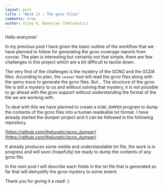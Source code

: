 ```yaml
---
layout: post
title : "Note it : The gcno files"
comments: true
author: Vijay K. Banerjee (thelunatic)
---
```

Hello everyone!

In my previous post I have given the basic outline of the workflow that we have
planned to follow for generating the gcov coverage reports from covoar. The 
plan is interesting but certainly not that simple, there are few challenges 
in this project which are a bit difficult to tackle down. 

The very first of the challenges is the mystery of the GCNO and the GCDA files.
According to plan, the `covoar` tool will read the gcno files along with the
qemu trace to generate the gcno files. But... The structure of the gcno file 
is still a mystery to us and without solving that mystery, it is not possible 
to go ahead with the gcov support without understanding the format of the file 
we are working with.

To deal with this we have planned to create a `GCNO_DUMPER` program to dump
the contents of the gcno files into a human readeable txt format. I have 
already started the dumper project and it can be followed in the following
repository.

[https://github.com/thelunatic/gcno_dumper](https://github.com/thelunatic/gcno_dumper)


It already produces some visible and understandable txt file, the work is
in progress and will soon (hopefully) be ready to dump the contents of any gcno
file.

In the next post I will describe each fields in the txt file that is generated so
far that will demystify the gcno mystery to some extent. 

Thank you for giving it a read! :) 
